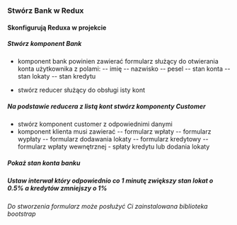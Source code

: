 ### Stwórz Bank w Redux

#### Skonfigurują Reduxa w projekcie

##### Stwórz komponent Bank

- komponent bank powinien zawierać formularz służący do otwierania konta użytkownika z polami:
-- imię
-- nazwisko
-- pesel
-- stan konta
-- stan lokaty
-- stan kredytu

- stwórz reducer służący do obsługi isty kont

##### Na podstawie reducera z listą kont stwórz komponenty Customer
- stwórz komponent customer z odpowiednimi danymi
- komponent klienta musi zawierać
-- formularz wpłaty
-- formularz wypłaty
-- formularz dodawania lokaty
-- formularz kredytowy
-- formularz wpłaty wewnętrznej - spłaty kredytu lub dodania lokaty

##### Pokaż stan konta banku

##### Ustaw interwał który odpowiednio co 1 minutę zwiększy stan lokat o 0.5% a kredytów zmniejszy o 1%

###### Do stworzenia formularz może posłużyć Ci zainstalowana biblioteka bootstrap
